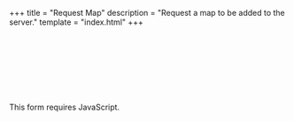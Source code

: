 +++
title = "Request Map"
description = "Request a map to be added to the server."
template = "index.html"
+++
<iframe data-tally-src="https://tally.so/embed/wQOl7g?dynamicHeight=1" loading="lazy" width="100%" height="109" frameborder="0" marginheight="0" marginwidth="0" title="Caltrop Map Submission"></iframe>
<script>var d=document,w="https://tally.so/widgets/embed.js",v=function(){"undefined"!=typeof Tally?Tally.loadEmbeds():d.querySelectorAll("iframe[data-tally-src]:not([src])").forEach((function(e){e.src=e.dataset.tallySrc}))};if("undefined"!=typeof Tally)v();else if(d.querySelector('script[src="'+w+'"]')==null){var s=d.createElement("script");s.src=w,s.onload=v,s.onerror=v,d.body.appendChild(s);}</script>

<noscript>This form requires JavaScript.</noscript>